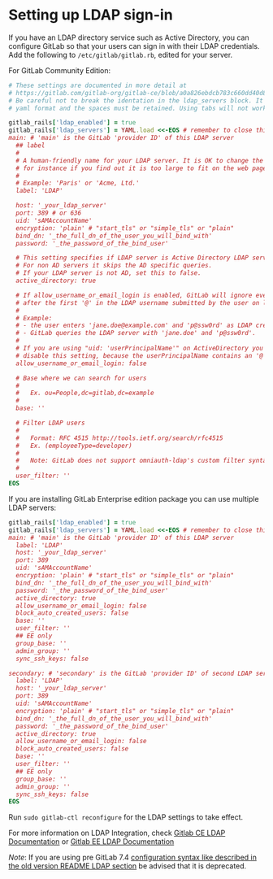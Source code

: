 # Setting up LDAP sign-in

If you have an LDAP directory service such as Active Directory, you can
configure GitLab so that your users can sign in with their LDAP credentials.
Add the following to `/etc/gitlab/gitlab.rb`, edited for your server.

For GitLab Community Edition:

```ruby
# These settings are documented in more detail at
# https://gitlab.com/gitlab-org/gitlab-ce/blob/a0a826ebdcb783c660dd40d8cb217db28a9d4998/config/gitlab.yml.example#L136
# Be careful not to break the identation in the ldap_servers block. It is in
# yaml format and the spaces must be retained. Using tabs will not work.

gitlab_rails['ldap_enabled'] = true
gitlab_rails['ldap_servers'] = YAML.load <<-EOS # remember to close this block with 'EOS' below
main: # 'main' is the GitLab 'provider ID' of this LDAP server
  ## label
  #
  # A human-friendly name for your LDAP server. It is OK to change the label later,
  # for instance if you find out it is too large to fit on the web page.
  #
  # Example: 'Paris' or 'Acme, Ltd.'
  label: 'LDAP'

  host: '_your_ldap_server'
  port: 389 # or 636
  uid: 'sAMAccountName'
  encryption: 'plain' # "start_tls" or "simple_tls" or "plain"
  bind_dn: '_the_full_dn_of_the_user_you_will_bind_with'
  password: '_the_password_of_the_bind_user'

  # This setting specifies if LDAP server is Active Directory LDAP server.
  # For non AD servers it skips the AD specific queries.
  # If your LDAP server is not AD, set this to false.
  active_directory: true

  # If allow_username_or_email_login is enabled, GitLab will ignore everything
  # after the first '@' in the LDAP username submitted by the user on login.
  #
  # Example:
  # - the user enters 'jane.doe@example.com' and 'p@ssw0rd' as LDAP credentials;
  # - GitLab queries the LDAP server with 'jane.doe' and 'p@ssw0rd'.
  #
  # If you are using "uid: 'userPrincipalName'" on ActiveDirectory you need to
  # disable this setting, because the userPrincipalName contains an '@'.
  allow_username_or_email_login: false

  # Base where we can search for users
  #
  #   Ex. ou=People,dc=gitlab,dc=example
  #
  base: ''

  # Filter LDAP users
  #
  #   Format: RFC 4515 http://tools.ietf.org/search/rfc4515
  #   Ex. (employeeType=developer)
  #
  #   Note: GitLab does not support omniauth-ldap's custom filter syntax.
  #
  user_filter: ''
EOS

```

If you are installing GitLab Enterprise edition package you can use multiple LDAP servers:

```ruby
gitlab_rails['ldap_enabled'] = true
gitlab_rails['ldap_servers'] = YAML.load <<-EOS # remember to close this block with 'EOS' below
main: # 'main' is the GitLab 'provider ID' of this LDAP server
  label: 'LDAP'
  host: '_your_ldap_server'
  port: 389
  uid: 'sAMAccountName'
  encryption: 'plain' # "start_tls" or "simple_tls" or "plain"
  bind_dn: '_the_full_dn_of_the_user_you_will_bind_with'
  password: '_the_password_of_the_bind_user'
  active_directory: true
  allow_username_or_email_login: false
  block_auto_created_users: false
  base: ''
  user_filter: ''
  ## EE only
  group_base: ''
  admin_group: ''
  sync_ssh_keys: false

secondary: # 'secondary' is the GitLab 'provider ID' of second LDAP server
  label: 'LDAP'
  host: '_your_ldap_server'
  port: 389
  uid: 'sAMAccountName'
  encryption: 'plain' # "start_tls" or "simple_tls" or "plain"
  bind_dn: '_the_full_dn_of_the_user_you_will_bind_with'
  password: '_the_password_of_the_bind_user'
  active_directory: true
  allow_username_or_email_login: false
  block_auto_created_users: false
  base: ''
  user_filter: ''
  ## EE only
  group_base: ''
  admin_group: ''
  sync_ssh_keys: false
EOS

```

Run `sudo gitlab-ctl reconfigure` for the LDAP settings to take effect.

For more information on LDAP Integration, check
[Gitlab CE LDAP Documentation](https://docs.gitlab.com/ce/integration/ldap.html) or
[Gitlab EE LDAP Documentation](https://docs.gitlab.com/ee/integration/ldap.html)

*Note*: If you are using pre GitLab 7.4 [configuration syntax like described in the old version README LDAP section](https://gitlab.com/gitlab-org/omnibus-gitlab/blob/e65f026839594d54ad46a31a672d735b9caa16f0/README.md#setting-up-ldap-sign-in) be advised that it is deprecated.
